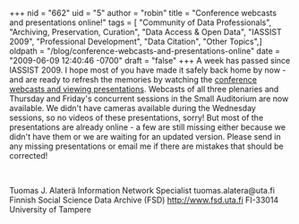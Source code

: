 +++
nid = "662"
uid = "5"
author = "robin"
title = "Conference webcasts and presentations online!"
tags = [ "Community of Data Professionals", "Archiving, Preservation, Curation", "Data Access & Open Data", "IASSIST 2009", "Professional Development", "Data Citation", "Other Topics",]
oldpath = "/blog/conference-webcasts-and-presentations-online"
date = "2009-06-09 12:40:46 -0700"
draft = "false"
+++
A week has passed since IASSIST 2009. I hope most of you have made it
safely back home by now - and are ready to refresh the memories by
watching the [conference webcasts and viewing
presentations](http://www.fsd.uta.fi/iassist2009/program.html). Webcasts
of all three plenaries and Thursday and Friday\'s concurrent sessions in
the Small Auditorium are now available. We didn\'t have cameras
available during the Wednesday sessions, so no videos of these
presentations, sorry! But most of the presentations are already online -
a few are still missing either because we didn\'t have them or we are
waiting for an updated version. Please send in any missing presentations
or email me if there are mistakes that should be corrected!

 

Tuomas J. Alaterä Information Network Specialist tuomas.alatera\@uta.fi
Finnish Social Science Data Archive (FSD) http://www.fsd.uta.fi FI-33014
University of Tampere
